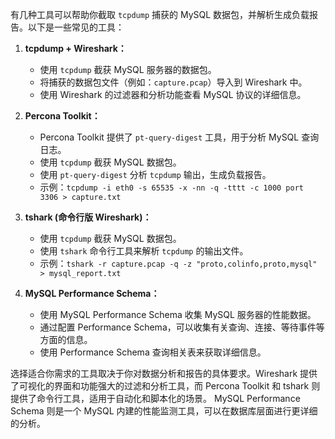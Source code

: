有几种工具可以帮助你截取 `tcpdump` 捕获的 MySQL 数据包，并解析生成负载报告。以下是一些常见的工具：

1. **tcpdump + Wireshark：** 
   - 使用 `tcpdump` 截获 MySQL 服务器的数据包。
   - 将捕获的数据包文件（例如：`capture.pcap`）导入到 Wireshark 中。
   - 使用 Wireshark 的过滤器和分析功能查看 MySQL 协议的详细信息。

2. **Percona Toolkit：**
   - Percona Toolkit 提供了 `pt-query-digest` 工具，用于分析 MySQL 查询日志。
   - 使用 `tcpdump` 截获 MySQL 数据包。
   - 使用 `pt-query-digest` 分析 `tcpdump` 输出，生成负载报告。
   - 示例：`tcpdump -i eth0 -s 65535 -x -nn -q -tttt -c 1000 port 3306 > capture.txt`

3. **tshark (命令行版 Wireshark)：**
   - 使用 `tcpdump` 截获 MySQL 数据包。
   - 使用 `tshark` 命令行工具来解析 `tcpdump` 的输出文件。
   - 示例：`tshark -r capture.pcap -q -z "proto,colinfo,proto,mysql" > mysql_report.txt`

4. **MySQL Performance Schema：**
   - 使用 MySQL Performance Schema 收集 MySQL 服务器的性能数据。
   - 通过配置 Performance Schema，可以收集有关查询、连接、等待事件等方面的信息。
   - 使用 Performance Schema 查询相关表来获取详细信息。

选择适合你需求的工具取决于你对数据分析和报告的具体要求。Wireshark 提供了可视化的界面和功能强大的过滤和分析工具，而 Percona Toolkit 和 tshark 则提供了命令行工具，适用于自动化和脚本化的场景。 MySQL Performance Schema 则是一个 MySQL 内建的性能监测工具，可以在数据库层面进行更详细的分析。